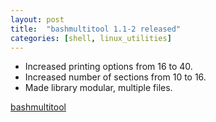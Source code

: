```yaml
---
layout: post
title:  "bashmultitool 1.1-2 released"
categories: [shell, linux_utilities]
---
```



* Increased printing options from 16 to 40.
* Increased number of sections from 10 to 16.
* Made library modular, multiple files.


[bashmultitool](https://github.com/gavinlyonsrepo/bashmultitool)
